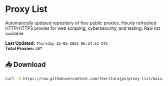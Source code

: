 # Proxy List

Automatically updated repository of free public proxies. Hourly refreshed HTTP/HTTPS proxies for web scraping, cybersecurity, and testing. Raw list available.

**Last Updated:** `Thursday 15-05-2025 06:24:53 UTC`  
**Total Proxies:** `467`

## 📥 Download
```bash
curl -O https://raw.githubusercontent.com/theriturajps/proxy-list/main/proxies.txt
